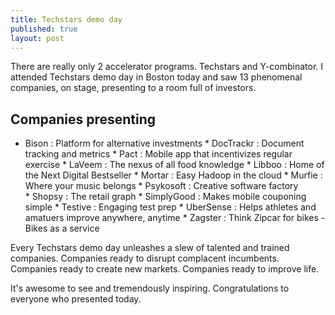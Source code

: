 ```yaml
---
title: Techstars demo day
published: true
layout: post
---
```


There are really only 2 accelerator programs. Techstars and Y-combinator. I attended Techstars demo day in Boston today and saw 13 phenomenal companies, on stage, presenting to a room full of investors. 

## Companies presenting

* Bison : Platform for alternative investments
* DocTrackr : Document tracking and metrics
* Pact : Mobile app that incentivizes regular exercise
* LaVeem : The nexus of all food knowledge
* Libboo : Home of the Next Digital Bestseller
* Mortar : Easy Hadoop in the cloud
* Murfie : Where your music belongs
* Psykosoft : Creative software factory
* Shopsy : The retail graph
* SimplyGood : Makes mobile couponing simple
* Testive : Engaging test prep
* UberSense : Helps athletes and amatuers improve anywhere, anytime
* Zagster : Think Zipcar for bikes - Bikes as a service

Every Techstars demo day unleashes a slew of talented and trained companies. Companies ready to disrupt complacent incumbents. Companies ready to create new markets. Companies ready to improve life. 

It's awesome to see and tremendously inspiring. Congratulations to everyone who presented today.

